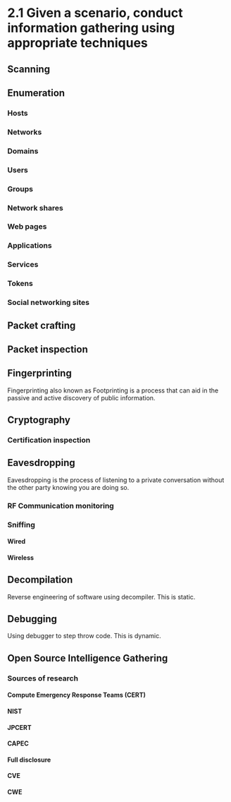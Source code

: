 # 2.1 Given a scenario, conduct information gathering using appropriate techniques

## Scanning
## Enumeration
### Hosts
### Networks
### Domains
### Users
### Groups
### Network shares
### Web pages
### Applications
### Services
### Tokens
### Social networking sites
## Packet crafting
## Packet inspection
## Fingerprinting
Fingerprinting also known as Footprinting is a process that can aid in the passive and active discovery of public information.
## Cryptography
### Certification inspection
## Eavesdropping
Eavesdropping is the process of listening to a private conversation
without the other party knowing you are doing so.
### RF Communication monitoring
### Sniffing
#### Wired
#### Wireless
## Decompilation
Reverse engineering of software using decompiler.
This is static.
## Debugging
Using debugger to step throw code. 
This is dynamic.
## Open Source Intelligence Gathering
### Sources of research
#### Compute Emergency Response Teams (CERT)
#### NIST
#### JPCERT
#### CAPEC
#### Full disclosure
#### CVE
#### CWE